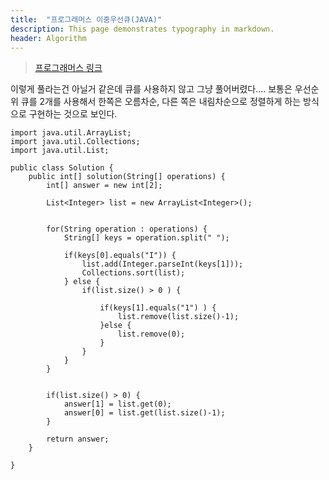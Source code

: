 ```yaml
---
title:  "프로그래머스 이중우선큐(JAVA)"
description: This page demonstrates typography in markdown.
header: Algorithm
---
```


> [프로그래머스 링크](https://programmers.co.kr/learn/courses/30/lessons/42628)



이렇게 풀라는건 아닐거 같은데 큐를 사용하지 않고 그냥 풀어버렸다....
보통은 우선순위 큐를 2개를 사용해서 한쪽은 오름차순, 다른 쪽은 내림차순으로 정렬하게 하는
방식으로 구현하는 것으로 보인다.


```
import java.util.ArrayList;
import java.util.Collections;
import java.util.List;

public class Solution {
    public int[] solution(String[] operations) {
        int[] answer = new int[2];
        
        List<Integer> list = new ArrayList<Integer>();
        
        
        for(String operation : operations) {
        	String[] keys = operation.split(" ");
        	
        	if(keys[0].equals("I")) {
        		list.add(Integer.parseInt(keys[1]));
        		Collections.sort(list);
        	} else {        		
        		if(list.size() > 0 ) {

            		if(keys[1].equals("1") ) {        			
            			list.remove(list.size()-1);
            		}else {
            			list.remove(0);
            		} 
        		}        		
        	}
        } 
        
        
        if(list.size() > 0) {
        	answer[1] = list.get(0);
        	answer[0] = list.get(list.size()-1);
        }
        
        return answer;
    }

}
```
